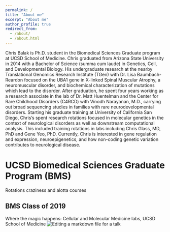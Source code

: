 ```yaml
---
permalink: /
title: "About me"
excerpt: "About me"
author_profile: true
redirect_from: 
  - /about/
  - /about.html
---
```


Chris Balak is Ph.D. student in the Biomedical Sciences Graduate program at UCSD School of Medicine. 
Chris graduated from Arizona State University in 2014 with a Bachelor of Science (summa cum laude) in Genetics, Cell, and Developmental Biology. His undergraduate research at the nearby Translational Genomics Research Institute (TGen) with Dr. Lisa Baumbach-Reardon focused on the UBA1 gene in X-linked Spinal Muscular Atrophy, a neuromuscular disorder, and biochemical characterization of mutations which lead to the disorder. After graduation, he spent four years working as a research associate in the lab of Dr. Matt Huentelman and the Center for Rare Childhood Disorders (C4RCD) with Vinodh Narayanan, M.D., carrying out broad sequencing studies in families with rare neurodevelopmental disorders.
Starting his graduate training at University of California San Diego, Chris’s spent research rotations focused in molecular genetics in the context of neurological disorders as well as downstream computational analysis. This included training rotations in labs including Chris Glass, MD, PhD and Gene Yeo, PhD. Currently, Chris is interested in gene regulation and expression, neuroepigenetics, and how non-coding genetic variation contributes to neurological disease.

UCSD Biomedical Sciences Graduate Program (BMS)
======
Rotations craziness and alotta courses

BMS Class of 2019
------


Where the magic happens: Cellular and Molecular Medicine labs, UCSD School of Medicine
![Editing a markdown file for a talk](/images/20190923_082634.jpg)
